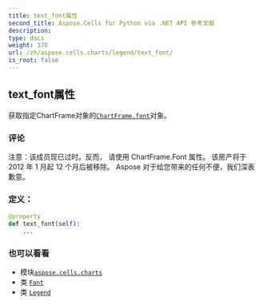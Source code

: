 ```yaml
---
title: text_font属性
second_title: Aspose.Cells for Python via .NET API 参考文献
description:
type: docs
weight: 370
url: /zh/aspose.cells.charts/legend/text_font/
is_root: false
---
```

## text_font属性

获取指定ChartFrame对象的[`ChartFrame.font`](/cells/python-net/zh/aspose.cells.charts/chartframe#font)对象。

### 评论

注意：该成员现已过时。反而，
请使用 ChartFrame.Font 属性。
该房产将于 2012 年 1 月起 12 个月后被移除。
Aspose 对于给您带来的任何不便，我们深表歉意。
### 定义：
```python
@property
def text_font(self):
    ...
```

### 也可以看看
* 模块[`aspose.cells.charts`](../../)
* 类 [`Font`](/cells/python-net/zh/aspose.cells/font)
* 类 [`Legend`](/cells/python-net/zh/aspose.cells.charts/legend)

